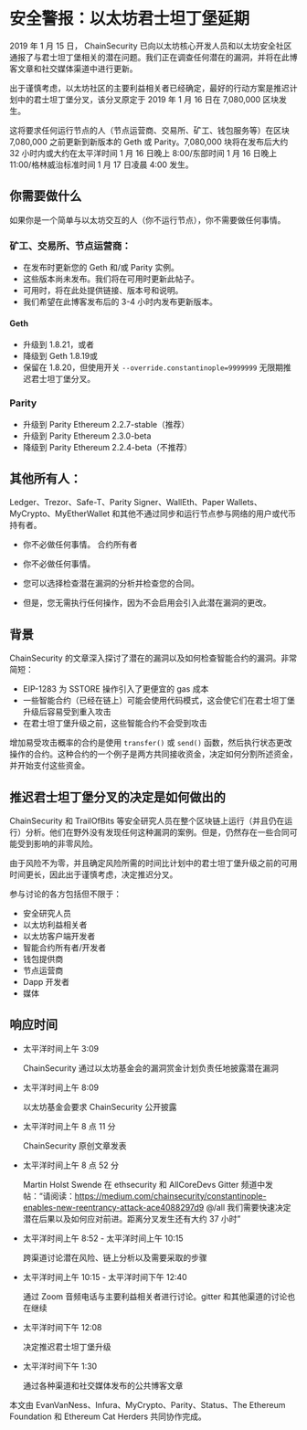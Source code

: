 # 安全警报：以太坊君士坦丁堡延期
2019 年 1 月 15 日， ChainSecurity 已向以太坊核心开发人员和以太坊安全社区通报了与君士坦丁堡相关的潜在问题。我们正在调查任何潜在的漏洞，并将在此博客文章和社交媒体渠道中进行更新。

出于谨慎考虑，以太坊社区的主要利益相关者已经确定，最好的行动方案是推迟计划中的君士坦丁堡分叉，该分叉原定于 2019 年 1 月 16 日在 7,080,000 区块发生。

这将要求任何运行节点的人（节点运营商、交易所、矿工、钱包服务等）在区块 7,080,000 之前更新到新版本的 Geth 或 Parity。7,080,000 块将在发布后大约 32 小时内或大约在太平洋时间 1 月 16 日晚上 8:00/东部时间 1 月 16 日晚上 11:00/格林威治标准时间 1 月 17 日凌晨 4:00 发生。

## 你需要做什么
如果你是一个简单与以太坊交互的人（你不运行节点），你不需要做任何事情。
### 矿工、交易所、节点运营商：
- 在发布时更新您的 Geth 和/或 Parity 实例。
- 这些版本尚未发布。我们将在可用时更新此帖子。
- 可用时，将在此处提供链接、版本号和说明。
- 我们希望在此博客发布后的 3-4 小时内发布更新版本。

#### Geth
- 升级到 1.8.21，或者
- 降级到 Geth 1.8.19或
- 保留在 1.8.20，但使用开关 `--override.constantinople=9999999` 无限期推迟君士坦丁堡分叉。

### Parity
- 升级到 Parity Ethereum 2.2.7-stable（推荐）
- 升级到 Parity Ethereum 2.3.0-beta
- 降级到 Parity Ethereum 2.2.4-beta（不推荐）

## 其他所有人：
Ledger、Trezor、Safe-T、Parity Signer、WallEth、Paper Wallets、MyCrypto、MyEtherWallet 和其他不通过同步和运行节点参与网络的用户或代币持有者。

- 你不必做任何事情。
合约所有者

- 你不必做任何事情。
- 您可以选择检查潜在漏洞的分析并检查您的合同。
- 但是，您无需执行任何操作，因为不会启用会引入此潜在漏洞的更改。

## 背景
ChainSecurity 的文章深入探讨了潜在的漏洞以及如何检查智能合约的漏洞。非常简短：

- EIP-1283 为 SSTORE 操作引入了更便宜的 gas 成本
- 一些智能合约（已经在链上）可能会使用代码模式，这会使它们在君士坦丁堡升级后容易受到重入攻击
- 在君士坦丁堡升级之前，这些智能合约不会受到攻击

增加易受攻击概率的合约是使用 `transfer()` 或 `send()` 函数，然后执行状态更改操作的合约。这种合约的一个例子是两方共同接收资金，决定如何分割所述资金，并开始支付这些资金。

## 推迟君士坦丁堡分叉的决定是如何做出的
ChainSecurity 和 TrailOfBits 等安全研究人员在整个区块链上运行（并且仍在运行）分析。他们在野外没有发现任何这种漏洞的案例。但是，仍然存在一些合同可能受到影响的非零风险。

由于风险不为零，并且确定风险所需的时间比计划中的君士坦丁堡升级之前的可用时间更长，因此出于谨慎考虑，决定推迟分叉。

参与讨论的各方包括但不限于：

- 安全研究人员
- 以太坊利益相关者
- 以太坊客户端开发者
- 智能合约所有者/开发者
- 钱包提供商
- 节点运营商
- Dapp 开发者
- 媒体

## 响应时间
- 太平洋时间上午 3:09

	ChainSecurity 通过以太坊基金会的漏洞赏金计划负责任地披露潜在漏洞
- 太平洋时间上午 8:09

	以太坊基金会要求 ChainSecurity 公开披露
- 太平洋时间上午 8 点 11 分

	ChainSecurity 原创文章发表
- 太平洋时间上午 8 点 52 分

	Martin Holst Swende 在 ethsecurity 和 AllCoreDevs Gitter 频道中发帖：“请阅读：https://medium.com/chainsecurity/constantinople-enables-new-reentrancy-attack-ace4088297d9 @/all 我们需要快速决定潜在后果以及如何应对前进。距离分叉发生还有大约 37 小时”
- 太平洋时间上午 8:52 - 太平洋时间上午 10:15

	跨渠道讨论潜在风险、链上分析以及需要采取的步骤
- 太平洋时间上午 10:15 - 太平洋时间下午 12:40

	通过 Zoom 音频电话与主要利益相关者进行讨论。gitter 和其他渠道的讨论也在继续
- 太平洋时间下午 12:08

	决定推迟君士坦丁堡升级
- 太平洋时间下午 1:30

	通过各种渠道和社交媒体发布的公共博客文章
	
本文由 EvanVanNess、Infura、MyCrypto、Parity、Status、The Ethereum Foundation 和 Ethereum Cat Herders 共同协作完成。